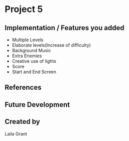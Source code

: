 # Project 5
## Implementation / Features you added
* Multiple Levels
* Elaborate levels(Increase of difficulty)
* Background Music
* Extra Enemies
* Creative use of lights
* Score
* Start and End Screen

## References

## Future Development

## Created by
Laila Grant
